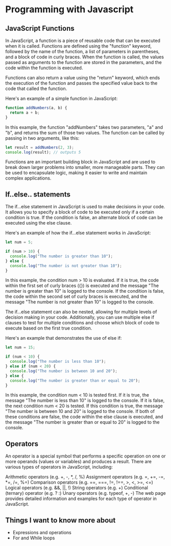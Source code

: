# Programming with Javascript

## JavaScript Functions

In JavaScript, a function is a piece of reusable code that can be executed when it is called. Functions are defined using the "function" keyword, followed by the name of the function, a list of parameters in parentheses, and a block of code in curly braces. When the function is called, the values passed as arguments to the function are stored in the parameters, and the code within the function is executed.

Functions can also return a value using the "return" keyword, which ends the execution of the function and passes the specified value back to the code that called the function.

Here's an example of a simple function in JavaScript:

```javascript
function addNumbers(a, b) {
  return a + b;
}
```
In this example, the function "addNumbers" takes two parameters, "a" and "b", and returns the sum of those two values. The function can be called by passing in two arguments, like this:

```javascript
let result = addNumbers(2, 3);
console.log(result); // outputs 5
```

Functions are an important building block in JavaScript and are used to break down larger problems into smaller, more manageable parts. They can be used to encapsulate logic, making it easier to write and maintain complex applications.

## If..else.. statements

The if...else statement in JavaScript is used to make decisions in your code. It allows you to specify a block of code to be executed only if a certain condition is true. If the condition is false, an alternate block of code can be executed using the else clause.

Here's an example of how the if...else statement works in JavaScript:

```javascript
let num = 5;

if (num > 10) {
  console.log("The number is greater than 10");
} else {
  console.log("The number is not greater than 10");
}
```

In this example, the condition num > 10 is evaluated. If it is true, the code within the first set of curly braces ({}) is executed and the message "The number is greater than 10" is logged to the console. If the condition is false, the code within the second set of curly braces is executed, and the message "The number is not greater than 10" is logged to the console.

The if...else statement can also be nested, allowing for multiple levels of decision making in your code. Additionally, you can use multiple else if clauses to test for multiple conditions and choose which block of code to execute based on the first true condition.

Here's an example that demonstrates the use of else if:

```javascript
let num = 15;

if (num < 10) {
  console.log("The number is less than 10");
} else if (num < 20) {
  console.log("The number is between 10 and 20");
} else {
  console.log("The number is greater than or equal to 20");
}
```

In this example, the condition num < 10 is tested first. If it is true, the message "The number is less than 10" is logged to the console. If it is false, the next condition num < 20 is tested. If this condition is true, the message "The number is between 10 and 20" is logged to the console. If both of these conditions are false, the code within the else clause is executed, and the message "The number is greater than or equal to 20" is logged to the console.

## Operators

An operator is a special symbol that performs a specific operation on one or more operands (values or variables) and produces a result. There are various types of operators in JavaScript, including:

Arithmetic operators (e.g. +, -, *, /, %)
Assignment operators (e.g. =, +=, -=, *=, /=, %=)
Comparison operators (e.g. ==, ===, !=, !==, >, <, >=, <=)
Logical operators (e.g. &&, ||, !)
String operators (e.g. +)
Conditional (ternary) operator (e.g. ? :)
Unary operators (e.g. typeof, +, -)
The web page provides detailed information and examples for each type of operator in JavaScript.

## Things I want to know more about 
* Expressions and operations
* For and While loops